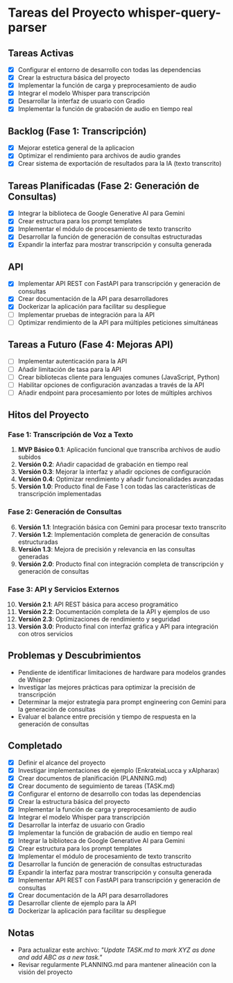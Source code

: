# Tareas del Proyecto whisper-query-parser

## Tareas Activas
- [x] Configurar el entorno de desarrollo con todas las dependencias
- [x] Crear la estructura básica del proyecto
- [x] Implementar la función de carga y preprocesamiento de audio
- [x] Integrar el modelo Whisper para transcripción
- [x] Desarrollar la interfaz de usuario con Gradio
- [x] Implementar la función de grabación de audio en tiempo real

## Backlog (Fase 1: Transcripción)
- [x] Mejorar estetica general de la aplicacion
- [x] Optimizar el rendimiento para archivos de audio grandes
- [x] Crear sistema de exportación de resultados para la IA (texto transcrito)

## Tareas Planificadas (Fase 2: Generación de Consultas)
- [x] Integrar la biblioteca de Google Generative AI para Gemini
- [x] Crear estructura para los prompt templates
- [x] Implementar el módulo de procesamiento de texto transcrito
- [x] Desarrollar la función de generación de consultas estructuradas
- [x] Expandir la interfaz para mostrar transcripción y consulta generada

## API
- [x] Implementar API REST con FastAPI para transcripción y generación de consultas
- [x] Crear documentación de la API para desarrolladores
- [x] Dockerizar la aplicación para facilitar su despliegue
- [ ] Implementar pruebas de integración para la API
- [ ] Optimizar rendimiento de la API para múltiples peticiones simultáneas

## Tareas a Futuro (Fase 4: Mejoras API)
- [ ] Implementar autenticación para la API
- [ ] Añadir limitación de tasa para la API
- [ ] Crear bibliotecas cliente para lenguajes comunes (JavaScript, Python)
- [ ] Habilitar opciones de configuración avanzadas a través de la API
- [ ] Añadir endpoint para procesamiento por lotes de múltiples archivos

## Hitos del Proyecto

### Fase 1: Transcripción de Voz a Texto
1. **MVP Básico 0.1**: Aplicación funcional que transcriba archivos de audio subidos
2. **Versión 0.2**: Añadir capacidad de grabación en tiempo real
3. **Versión 0.3**: Mejorar la interfaz y añadir opciones de configuración
4. **Versión 0.4**: Optimizar rendimiento y añadir funcionalidades avanzadas
5. **Versión 1.0**: Producto final de Fase 1 con todas las características de transcripción implementadas

### Fase 2: Generación de Consultas
6. **Versión 1.1**: Integración básica con Gemini para procesar texto transcrito
7. **Versión 1.2**: Implementación completa de generación de consultas estructuradas
8. **Versión 1.3**: Mejora de precisión y relevancia en las consultas generadas
9. **Versión 2.0**: Producto final con integración completa de transcripción y generación de consultas

### Fase 3: API y Servicios Externos
10. **Versión 2.1**: API REST básica para acceso programático
11. **Versión 2.2**: Documentación completa de la API y ejemplos de uso
12. **Versión 2.3**: Optimizaciones de rendimiento y seguridad
13. **Versión 3.0**: Producto final con interfaz gráfica y API para integración con otros servicios

## Problemas y Descubrimientos
- Pendiente de identificar limitaciones de hardware para modelos grandes de Whisper
- Investigar las mejores prácticas para optimizar la precisión de transcripción
- Determinar la mejor estrategia para prompt engineering con Gemini para la generación de consultas
- Evaluar el balance entre precisión y tiempo de respuesta en la generación de consultas

## Completado
- [x] Definir el alcance del proyecto
- [x] Investigar implementaciones de ejemplo (EnkrateiaLucca y xAlpharax)
- [x] Crear documentos de planificación (PLANNING.md)
- [x] Crear documento de seguimiento de tareas (TASK.md)
- [x] Configurar el entorno de desarrollo con todas las dependencias
- [x] Crear la estructura básica del proyecto
- [x] Implementar la función de carga y preprocesamiento de audio
- [x] Integrar el modelo Whisper para transcripción
- [x] Desarrollar la interfaz de usuario con Gradio
- [x] Implementar la función de grabación de audio en tiempo real
- [x] Integrar la biblioteca de Google Generative AI para Gemini
- [x] Crear estructura para los prompt templates
- [x] Implementar el módulo de procesamiento de texto transcrito
- [x] Desarrollar la función de generación de consultas estructuradas
- [x] Expandir la interfaz para mostrar transcripción y consulta generada
- [x] Implementar API REST con FastAPI para transcripción y generación de consultas
- [x] Crear documentación de la API para desarrolladores
- [x] Desarrollar cliente de ejemplo para la API
- [x] Dockerizar la aplicación para facilitar su despliegue

## Notas
- Para actualizar este archivo: *"Update TASK.md to mark XYZ as done and add ABC as a new task."*
- Revisar regularmente PLANNING.md para mantener alineación con la visión del proyecto